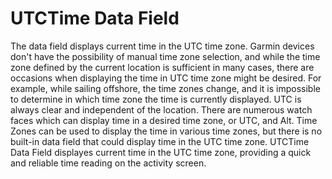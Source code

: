 # UTCTime Data Field

The data field displays current time in the UTC time zone.
Garmin devices don't have the possibility of manual time zone selection, and while the time zone defined by the current location is sufficient in many cases, there are occasions when displaying the time in UTC time zone might be desired. For example, while sailing offshore, the time zones change, and it is impossible to determine in which time zone the time is currently displayed. UTC is always clear and independent of the location.
There are numerous watch faces which can display time in a desired time zone, or UTC, and Alt. Time Zones can be used to display the time in various time zones, but there is no built-in data field that could display time in the UTC time zone.
UTCTime Data Field displayes current time in the UTC time zone, providing a quick and reliable time reading on the activity screen.
